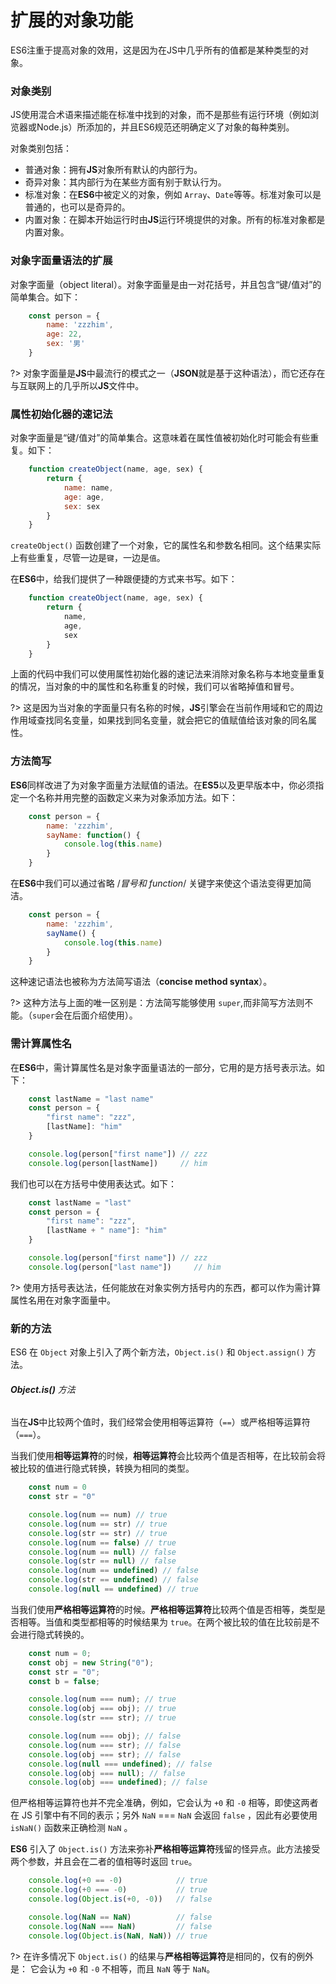 # 扩展的对象功能
ES6注重于提高对象的效用，这是因为在JS中几乎所有的值都是某种类型的对象。

### 对象类别
JS使用混合术语来描述能在标准中找到的对象，而不是那些有运行环境（例如浏览器或Node.js）所添加的，并且ES6规范还明确定义了对象的每种类别。

对象类别包括：
- 普通对象：拥有**JS**对象所有默认的内部行为。
- 奇异对象：其内部行为在某些方面有别于默认行为。
- 标准对象：在**ES6**中被定义的对象，例如 `Array`、`Date`等等。标准对象可以是普通的，也可以是奇异的。
- 内置对象：在脚本开始运行时由**JS**运行环境提供的对象。所有的标准对象都是内置对象。

### 对象字面量语法的扩展
对象字面量（object literal）。对象字面量是由一对花括号，并且包含“键/值对”的简单集合。如下：
```js
    const person = {
        name: 'zzzhim',
        age: 22,
        sex: '男'
    }
```

?> 对象字面量是**JS**中最流行的模式之一（**JSON**就是基于这种语法），而它还存在与互联网上的几乎所以**JS**文件中。

### 属性初始化器的速记法
对象字面量是“键/值对”的简单集合。这意味着在属性值被初始化时可能会有些重复。如下：
```js
    function createObject(name, age, sex) {
        return {
            name: name,
            age: age,
            sex: sex
        }
    }
```

`createObject()` 函数创建了一个对象，它的属性名和参数名相同。这个结果实际上有些重复，尽管一边是`键`，一边是`值`。

在**ES6**中，给我们提供了一种跟便捷的方式来书写。如下：
```js
    function createObject(name, age, sex) {
        return {
            name,
            age,
            sex
        }
    }
```

上面的代码中我们可以使用属性初始化器的速记法来消除对象名称与本地变量重复的情况，当对象的中的属性和名称重复的时候，我们可以省略掉值和冒号。

?> 这是因为当对象的字面量只有名称的时候，**JS**引擎会在当前作用域和它的周边作用域查找同名变量，如果找到同名变量，就会把它的值赋值给该对象的同名属性。

### 方法简写
**ES6**同样改进了为对象字面量方法赋值的语法。在**ES5**以及更早版本中，你必须指定一个名称并用完整的函数定义来为对象添加方法。如下：
```js
    const person = {
        name: 'zzzhim',
        sayName: function() {
            console.log(this.name)
        }
    }
```

在**ES6**中我们可以通过省略 /*冒号和 function*/ 关键字来使这个语法变得更加简洁。
```js
    const person = {
        name: 'zzzhim',
        sayName() {
            console.log(this.name)
        }
    }
```

这种速记语法也被称为方法简写语法（**concise method syntax**）。

?> 这种方法与上面的唯一区别是：方法简写能够使用 `super`,而非简写方法则不能。（`super`会在后面介绍使用）。

### 需计算属性名
在**ES6**中，需计算属性名是对象字面量语法的一部分，它用的是方括号表示法。如下：
```js
    const lastName = "last name"
    const person = {
        "first name": "zzz",
        [lastName]: "him"
    }

    console.log(person["first name"]) // zzz
    console.log(person[lastName])     // him
```

我们也可以在方括号中使用表达式。如下：
```js
    const lastName = "last"
    const person = {
        "first name": "zzz",
        [lastName + " name"]: "him"
    }

    console.log(person["first name"]) // zzz
    console.log(person["last name"])     // him
```

?> 使用方括号表达法，任何能放在对象实例方括号内的东西，都可以作为需计算属性名用在对象字面量中。

### 新的方法
ES6 在 `Object` 对象上引入了两个新方法，`Object.is()` 和 `Object.assign()` 方法。

###### **Object.is()** 方法
当在**JS**中比较两个值时，我们经常会使用相等运算符（`==`）或严格相等运算符（`===`）。

当我们使用**相等运算符**的时候，**相等运算符**会比较两个值是否相等，在比较前会将被比较的值进行隐式转换，转换为相同的类型。
```js
    const num = 0
    const str = "0"

    console.log(num == num) // true
    console.log(num == str) // true
    console.log(str == str) // true
    console.log(num == false) // true
    console.log(num == null) // false
    console.log(str == null) // false
    console.log(num == undefined) // false
    console.log(str == undefined) // false
    console.log(null == undefined) // true
```

当我们使用**严格相等运算符**的时候。**严格相等运算符**比较两个值是否相等，类型是否相等。当值和类型都相等的时候结果为 `true`。在两个被比较的值在比较前是不会进行隐式转换的。
```js
    const num = 0;
    const obj = new String("0");
    const str = "0";
    const b = false;

    console.log(num === num); // true
    console.log(obj === obj); // true
    console.log(str === str); // true

    console.log(num === obj); // false
    console.log(num === str); // false
    console.log(obj === str); // false
    console.log(null === undefined); // false
    console.log(obj === null); // false
    console.log(obj === undefined); // false
```

但严格相等运算符也并不完全准确，例如，它会认为 `+0` 和 `-0` 相等，即使这两者在 JS 引擎中有不同的表示；另外 `NaN` === `NaN` 会返回 `false` ，因此有必要使用 `isNaN()` 函数来正确检测 `NaN` 。

**ES6** 引入了 `Object.is()` 方法来弥补**严格相等运算符**残留的怪异点。此方法接受两个参数，并且会在二者的值相等时返回 `true`。
```js
    console.log(+0 == -0)            // true
    console.log(+0 === -0)           // true
    console.log(Object.is(+0, -0))   // false

    console.log(NaN == NaN)          // false
    console.log(NaN === NaN)         // false
    console.log(Object.is(NaN, NaN)) // true
```

?> 在许多情况下 `Object.is()` 的结果与**严格相等运算符**是相同的，仅有的例外是： 它会认为  `+0` 和 `-0` 不相等，而且 `NaN` 等于 `NaN`。
